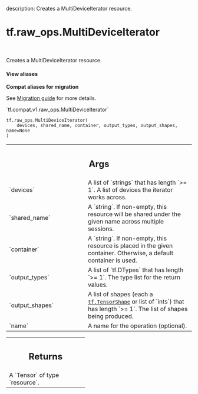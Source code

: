 description: Creates a MultiDeviceIterator resource.

<div itemscope itemtype="http://developers.google.com/ReferenceObject">
<meta itemprop="name" content="tf.raw_ops.MultiDeviceIterator" />
<meta itemprop="path" content="Stable" />
</div>

# tf.raw_ops.MultiDeviceIterator

<!-- Insert buttons and diff -->

<table class="tfo-notebook-buttons tfo-api nocontent" align="left">

</table>



Creates a MultiDeviceIterator resource.

<section class="expandable">
  <h4 class="showalways">View aliases</h4>
  <p>
<b>Compat aliases for migration</b>
<p>See
<a href="https://www.tensorflow.org/guide/migrate">Migration guide</a> for
more details.</p>
<p>`tf.compat.v1.raw_ops.MultiDeviceIterator`</p>
</p>
</section>

<pre class="devsite-click-to-copy prettyprint lang-py tfo-signature-link">
<code>tf.raw_ops.MultiDeviceIterator(
    devices, shared_name, container, output_types, output_shapes, name=None
)
</code></pre>



<!-- Placeholder for "Used in" -->


<!-- Tabular view -->
 <table class="responsive fixed orange">
<colgroup><col width="214px"><col></colgroup>
<tr><th colspan="2"><h2 class="add-link">Args</h2></th></tr>

<tr>
<td>
`devices`
</td>
<td>
A list of `strings` that has length `>= 1`.
A list of devices the iterator works across.
</td>
</tr><tr>
<td>
`shared_name`
</td>
<td>
A `string`.
If non-empty, this resource will be shared under the given name
across multiple sessions.
</td>
</tr><tr>
<td>
`container`
</td>
<td>
A `string`.
If non-empty, this resource is placed in the given container.
Otherwise, a default container is used.
</td>
</tr><tr>
<td>
`output_types`
</td>
<td>
A list of `tf.DTypes` that has length `>= 1`.
The type list for the return values.
</td>
</tr><tr>
<td>
`output_shapes`
</td>
<td>
A list of shapes (each a <a href="../../tf/TensorShape.md"><code>tf.TensorShape</code></a> or list of `ints`) that has length `>= 1`.
The list of shapes being produced.
</td>
</tr><tr>
<td>
`name`
</td>
<td>
A name for the operation (optional).
</td>
</tr>
</table>



<!-- Tabular view -->
 <table class="responsive fixed orange">
<colgroup><col width="214px"><col></colgroup>
<tr><th colspan="2"><h2 class="add-link">Returns</h2></th></tr>
<tr class="alt">
<td colspan="2">
A `Tensor` of type `resource`.
</td>
</tr>

</table>

